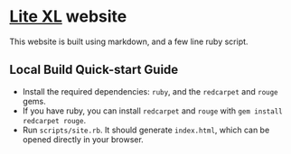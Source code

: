 # [Lite XL](https://github.com/lite-xl/lite-xl) website

This website is built using markdown, and a few line ruby script.

## Local Build Quick-start Guide
- Install the required dependencies: `ruby`, and the `redcarpet` and `rouge` gems. 
- If you have ruby, you can install `redcarpet` and `rouge` with `gem install redcarpet rouge`.
- Run `scripts/site.rb`. It should generate `index.html`, which can be opened directly in your browser. 
